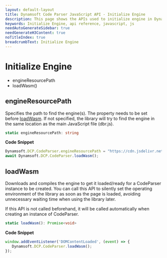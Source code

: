 ```yaml
---
layout: default-layout
title: Dynamsoft Code Parser JavaScript API - Initialize Engine
description: This page shows the APIs used to initialize engine in Dynamsoft Code Parser JavaScript SDK.
keywords: Initialize Engine, api reference, javascript, js
needAutoGenerateSidebar: true
needGenerateH3Content: true
noTitleIndex: true
breadcrumbText: Initialize Engine
---
```


# Initialize Engine

* engineResourcePath
* loadWasm()


## engineResourcePath

Specifies the path to find the engine(s). The property needs to be set before [loadWasm](#loadwasm). If not specified, the library will try to find the engine in the same location as the main JavaScript file (dbr.js).

```typescript
static engineResourcePath: string
```

**Code Snippet**

```js
Dynamsoft.DCP.CodeParser.engineResourcePath = "https://cdn.jsdelivr.net/npm/dynamsoft-javascript-codeparser@1.0.0/dist/";
await Dynamsoft.DCP.CodeParser.loadWasm();
```

## loadWasm

Downloads and compiles the engine to get it loaded/ready for a CodeParser instance to be created. You can call this API to silently set the operating environment of the library as soon as the page is loaded, avoiding unnecessary waiting time when using the library later.

If this API is not called beforehand, it will be called automatically when creating an instance of CodeParser.

```typescript
static loadWasm(): Promise<void>
```

**Code Snippet**

```js
window.addEventListener('DOMContentLoaded', (event) => {
   Dynamsoft.DCP.CodeParser.loadWasm();
});
```
